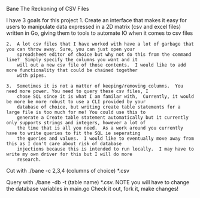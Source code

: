 Bane
The Reckoning of CSV Files

I have 3 goals for this project
	1.  Create an interface that makes it easy for users to manipulate data expressed in a 2D matrix (csv and excel files)
		written in Go, giving them to tools to automate IO when it comes to csv files
	
	2.  A lot csv files that I have worked with have a lot of garbage that you can throw away. Sure, you can just open your
		spreadsheet editor of choice but why not do this from the command line?  Simply specify the columns you want and it 
		will out a new csv file of those contents.  I would like to add more functionality that could be chained together
		with pipes.
		
	3.	Sometimes it is not a matter of keeping/removing columns.  You need more power. You need to query these csv files, I
		chose SQL since it is what I am familar with,  Currently, it would be more be more robust to use a CLI provided by your
		database of choice, but writing create table statements for a large file is too much for me! You could use this to 
		generate a Create table statement automatically but it currently only supports strings and integers, however a lot of
		the time that is all you need.  As a work around you currently have to write queries to fit the SQL ie seperating
		the queries and values.  I would like to eventually move away from this as I don't care about risk of database 
		injections because this is intended to run locally.  I may have to write my own driver for this but I will do more 
		research.

Cut with ./bane -c 2,3,4 (columns of choice) *.csv

Query with ./bane -db -t (table name) *.csv.  NOTE you will have to change the database variables in main.go
Check it out, fork it, make changes!
